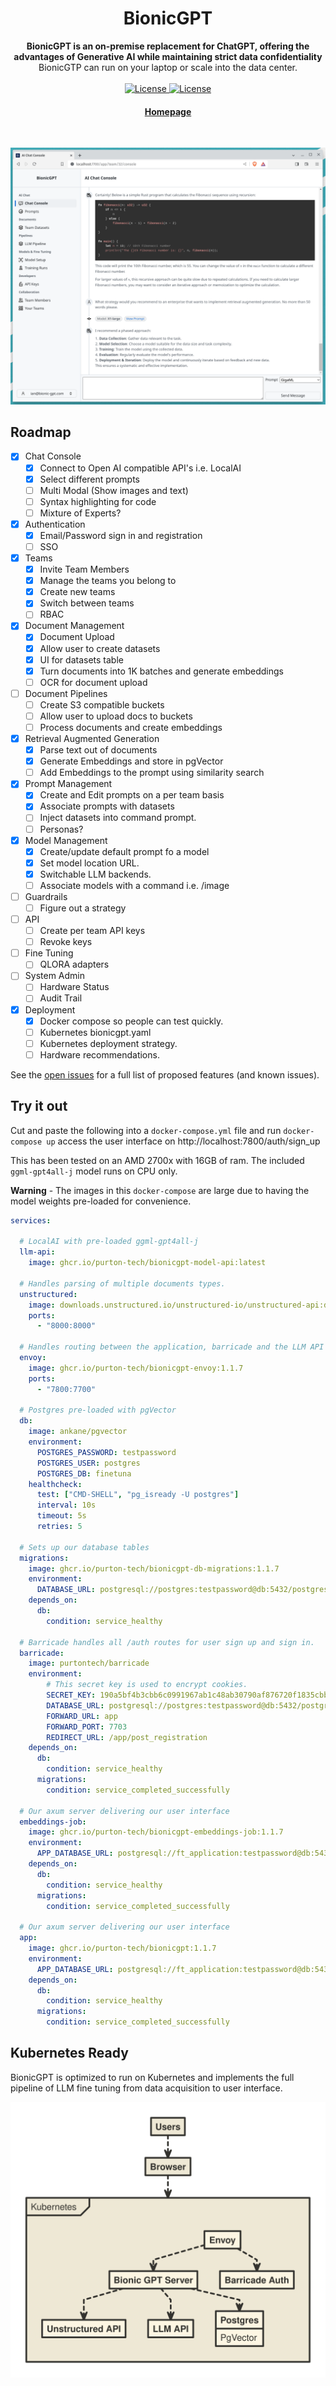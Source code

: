 <h1 align="center">BionicGPT</h1>
<div align="center">
 <strong>
   BionicGPT is an on-premise replacement for ChatGPT, offering the advantages of Generative AI while maintaining strict data confidentiality
 </strong>
 BionicGTP can run on your laptop or scale into the data center. 
</div>

<br />

<div align="center">
  <!-- License -->
  <a href="https://github.com/purton-tech/bionic-gpt#License">
    <img src="https://img.shields.io/badge/License-MIT-green.svg" alt="License">
  </a>
  <a href="https://github.com/purton-tech/bionic-gpt#License">
    <img src="https://img.shields.io/badge/License-Apache-green.svg" alt="License">
  </a>
</div>

<div align="center">
  <h4>
    <a href="https://bionic-gpt.com">
      Homepage
    </a>
  </h4>
</div>

<br />

![Alt text](website/static/github-readme.png "BionicGPT Screenshot")

<!-- ROADMAP -->
## Roadmap

- [x] Chat Console
    - [x] Connect to Open AI compatible API's i.e. LocalAI
    - [x] Select different prompts
    - [ ] Multi Modal (Show images and text)
    - [ ] Syntax highlighting for code
    - [ ] Mixture of Experts?
- [x] Authentication
    - [x] Email/Password sign in and registration
    - [ ] SSO
- [x] Teams
    - [x] Invite Team Members
    - [x] Manage the teams you belong to
    - [x] Create new teams
    - [x] Switch between teams
    - [ ] RBAC
- [x] Document Management
    - [x] Document Upload
    - [x] Allow user to create datasets
    - [x] UI for datasets table 
    - [x] Turn documents into 1K batches and generate embeddings
    - [ ] OCR for document upload
- [ ] Document Pipelines
    - [ ] Create S3 compatible buckets
    - [ ] Allow user to upload docs to buckets
    - [ ] Process documents and create embeddings
- [x] Retrieval Augmented Generation
    - [x] Parse text out of documents
    - [x] Generate Embeddings and store in pgVector
    - [ ] Add Embeddings to the prompt using similarity search
- [x] Prompt Management 
    - [x] Create and Edit prompts on a per team basis
    - [x] Associate prompts with datasets
    - [ ] Inject datasets into command prompt.
    - [ ] Personas?
- [x] Model Management 
    - [x] Create/update default prompt fo a model
    - [x] Set model location URL.
    - [x] Switchable LLM backends.
    - [ ] Associate models with a command i.e. /image
- [ ] Guardrails
    - [ ] Figure out a strategy
- [ ] API
    - [ ] Create per team API keys
    - [ ] Revoke keys
- [ ] Fine Tuning
    - [ ] QLORA adapters
- [ ] System Admin
    - [ ] Hardware Status
    - [ ] Audit Trail
- [x] Deployment
    - [x] Docker compose so people can test quickly.
    - [ ] Kubernetes bionicgpt.yaml
    - [ ] Kubernetes deployment strategy.
    - [ ] Hardware recommendations.

See the [open issues](https://github.com/purton-tech/bionicgpt/issues) for a full list of proposed features (and known issues).

<!-- Try it out -->
## Try it out

Cut and paste the following into a `docker-compose.yml` file and run `docker-compose up` access the user interface on http://localhost:7800/auth/sign_up

This has been tested on an AMD 2700x with 16GB of ram. The included `ggml-gpt4all-j` model runs on CPU only.

**Warning** - The images in this `docker-compose` are large due to having the model weights pre-loaded for convenience.

```yml
services:

  # LocalAI with pre-loaded ggml-gpt4all-j
  llm-api:
    image: ghcr.io/purton-tech/bionicgpt-model-api:latest

  # Handles parsing of multiple documents types.
  unstructured:
    image: downloads.unstructured.io/unstructured-io/unstructured-api:db264d8
    ports:
      - "8000:8000"

  # Handles routing between the application, barricade and the LLM API
  envoy:
    image: ghcr.io/purton-tech/bionicgpt-envoy:1.1.7
    ports:
      - "7800:7700"

  # Postgres pre-loaded with pgVector
  db:
    image: ankane/pgvector
    environment:
      POSTGRES_PASSWORD: testpassword
      POSTGRES_USER: postgres
      POSTGRES_DB: finetuna
    healthcheck:
      test: ["CMD-SHELL", "pg_isready -U postgres"]
      interval: 10s
      timeout: 5s
      retries: 5

  # Sets up our database tables
  migrations:
    image: ghcr.io/purton-tech/bionicgpt-db-migrations:1.1.7
    environment:
      DATABASE_URL: postgresql://postgres:testpassword@db:5432/postgres?sslmode=disable
    depends_on:
      db:
        condition: service_healthy

  # Barricade handles all /auth routes for user sign up and sign in.
  barricade:
    image: purtontech/barricade
    environment:
        # This secret key is used to encrypt cookies.
        SECRET_KEY: 190a5bf4b3cbb6c0991967ab1c48ab30790af876720f1835cbbf3820f4f5d949
        DATABASE_URL: postgresql://postgres:testpassword@db:5432/postgres?sslmode=disable
        FORWARD_URL: app
        FORWARD_PORT: 7703
        REDIRECT_URL: /app/post_registration
    depends_on:
      db:
        condition: service_healthy
      migrations:
        condition: service_completed_successfully
  
  # Our axum server delivering our user interface
  embeddings-job:
    image: ghcr.io/purton-tech/bionicgpt-embeddings-job:1.1.7
    environment:
      APP_DATABASE_URL: postgresql://ft_application:testpassword@db:5432/postgres?sslmode=disable
    depends_on:
      db:
        condition: service_healthy
      migrations:
        condition: service_completed_successfully
  
  # Our axum server delivering our user interface
  app:
    image: ghcr.io/purton-tech/bionicgpt:1.1.7
    environment:
      APP_DATABASE_URL: postgresql://ft_application:testpassword@db:5432/postgres?sslmode=disable
    depends_on:
      db:
        condition: service_healthy
      migrations:
        condition: service_completed_successfully
```

## Kubernetes Ready

BionicGPT is optimized to run on Kubernetes and implements the full pipeline of LLM fine tuning from data acquisition to user interface.


![Alt text](website/content/docs/production/architecture.svg "BionicGPT Architetcure")